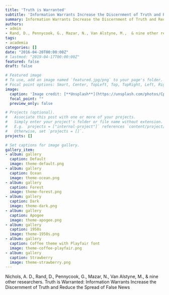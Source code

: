 ```yaml
---
title: 'Truth is Warranted'
subtitle: 'Information Warrants Increase the Discernment of Truth and Reduce the Spread of False News'
summary: Information Warrants Increase the Discernment of Truth and Reduce the Spread of False News
authors:
- admin
- Rand, D., Pennycook, G., Mazar, N., Van Alstyne, M.,  & nine other researchers
tags:
- academia
categories: []
date: "2016-04-20T00:00:00Z"
# lastmod: "2019-04-17T00:00:00Z"
featured: false
draft: false

# Featured image
# To use, add an image named `featured.jpg/png` to your page's folder.
# Focal point options: Smart, Center, TopLeft, Top, TopRight, Left, Right, BottomLeft, Bottom, BottomRight
image:
  caption: 'Image credit: [**Unsplash**](https://unsplash.com/photos/CpkOjOcXdUY)'
  focal_point: ""
  preview_only: false

# Projects (optional).
#   Associate this post with one or more of your projects.
#   Simply enter your project's folder or file name without extension.
#   E.g. `projects = ["internal-project"]` references `content/project/deep-learning/index.md`.
#   Otherwise, set `projects = []`.
projects: []

# Set captions for image gallery.
gallery_item:
- album: gallery
  caption: Default
  image: theme-default.png
- album: gallery
  caption: Ocean
  image: theme-ocean.png
- album: gallery
  caption: Forest
  image: theme-forest.png
- album: gallery
  caption: Dark
  image: theme-dark.png
- album: gallery
  caption: Apogee
  image: theme-apogee.png
- album: gallery
  caption: 1950s
  image: theme-1950s.png
- album: gallery
  caption: Coffee theme with Playfair font
  image: theme-coffee-playfair.png
- album: gallery
  caption: Strawberry
  image: theme-strawberry.png
---
```


Nichols, A. D., Rand, D., Pennycook, G., Mazar, N., Van Alstyne, M.,  & nine other researchers. Truth is Warranted: Information Warrants Increase the Discernment of Truth and Reduce the Spread of False News